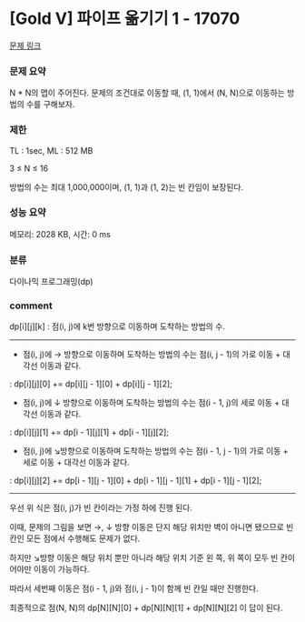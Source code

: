 
# [Gold V] 파이프 옮기기 1 - 17070

[문제 링크](https://www.acmicpc.net/problem/17070)

### 문제 요약

<p> N * N의 맵이 주어진다. 문제의 조건대로 이동할 때, (1, 1)에서 (N, N)으로 이동하는 방법의 수를 구해보자. </p>

### 제한

TL : 1sec, ML : 512 MB

3 ≤ N ≤ 16

방법의 수는 최대 1,000,000이며, (1, 1)과 (1, 2)는 빈 칸임이 보장된다.

### 성능 요약

메모리: 2028 KB, 시간: 0 ms

### 분류

다이나믹 프로그래밍(dp)

### comment

dp[i][j][k] : 점(i, j)에 k번 방향으로 이동하며 도착하는 방법의 수.

-----------------------------------------------------------------------------------------------------------------------------------------------------------------------

* 점(i, j)에 → 방향으로 이동하며 도착하는 방법의 수는 점(i, j - 1)의 가로 이동 + 대각선 이동과 같다.

: dp[i][j][0] += dp[i][j - 1][0] + dp[i][j - 1][2];

* 점(i, j)에 ↓ 방향으로 이동하며 도착하는 방법의 수는 점(i - 1, j)의 세로 이동 + 대각선 이동과 같다.

: dp[i][j][1] += dp[i - 1][j][1] + dp[i - 1][j][2];

* 점(i, j)에 ↘방향으로 이동하며 도착하는 방법의 수는 점(i - 1, j - 1)의 가로 이동 + 세로 이동 + 대각선 이동과 같다.

: dp[i][j][2] += dp[i - 1][j - 1][0] + dp[i - 1][j - 1][1] + dp[i - 1][j - 1][2];

-----------------------------------------------------------------------------------------------------------------------------------------------------------------------

우선 위 식은 점(i, j)가 빈 칸이라는 가정 하에 진행 된다.

이때, 문제의 그림을 보면 →, ↓ 방향 이동은 단지 해당 위치만 벽이 아니면 됐으므로 빈 칸인 모든 점에서 수행해도 문제가 없다.

하지만 ↘방향 이동은 해당 위치 뿐만 아니라 해당 위치 기준 왼 쪽, 위 쪽이 모두 빈 칸이어야만 이동이 가능하다.

따라서 세번째 이동은 점(i - 1, j)와 점(i, j - 1)이 함께 빈 칸일 때만 진행한다.

최종적으로 점(N, N)의 dp[N][N][0] + dp[N][N][1] + dp[N][N][2] 이 답이 된다.
